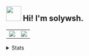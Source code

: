 

## <img height="40" src="https://raw.githubusercontent.com/innng/innng/master/assets/kyubey.gif"/> Hi! I'm solywsh.


<a href="https://github.com/solywsh">
  <table>
    <tr>
      <td>
        <img align="center" src="https://github-readme-stats.vercel.app/api?username=solywsh&show_icons=true&hide_border=true&icon_color=ffca28&title_color=ffa000" />
      </td>
      <td>
      <img src="https://github-readme-stats.vercel.app/api/top-langs/?username=solywsh&hide_title=true&hide_border=true&layout=compact&langs_count=6&title_color=ffa000&icon_color=fff&theme=graywhite" />
      </td>
    </tr>
  </table>
</a>



<details>
<summary>Stats</summary>
[![70776045_p0](http://cdnimg.violetwsh.com/img/70776045_p0.jpg)](https://github.com/solywsh)


[![](https://count.getloli.com/get/@solywsh?theme=moebooru)](https://github.com/solywsh)
</details>

